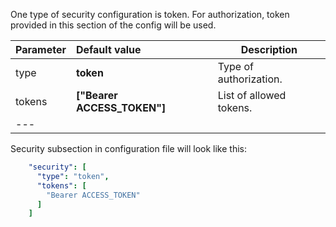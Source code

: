 One type of security configuration is token.
For authorization, token provided in this section of the config will be used.


|**Parameter**|**Default value**|**Description**|
|:-|:-|-
| type               | **token**                      | Type of authorization.      |
| tokens             | **["Bearer ACCESS_TOKEN"]**    | List of allowed tokens.     |
|---

Security subsection in configuration file will look like this: 

```yaml
    "security": [
      "type": "token",
      "tokens": [
        "Bearer ACCESS_TOKEN"
      ]
    ]
```
